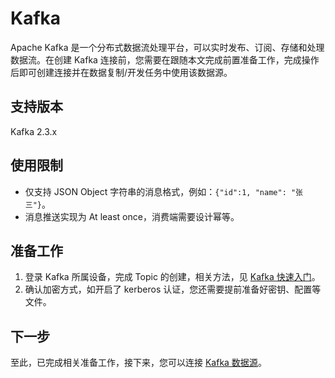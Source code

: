 # Kafka

Apache Kafka 是一个分布式数据流处理平台，可以实时发布、订阅、存储和处理数据流。在创建 Kafka 连接前，您需要在跟随本文完成前置准备工作，完成操作后即可创建连接并在数据复制/开发任务中使用该数据源。

## 支持版本

Kafka 2.3.x

## 使用限制

* 仅支持 JSON Object 字符串的消息格式，例如：`{"id":1, "name": "张三"}`。
* 消息推送实现为 At least once，消费端需要设计幂等。



## 准备工作

1. 登录 Kafka 所属设备，完成 Topic 的创建，相关方法，见 [Kafka 快速入门](https://kafka.apache.org/23/documentation.html#quickstart)。
2. 确认加密方式，如开启了 kerberos 认证，您还需要提前准备好密钥、配置等文件。



## 下一步

至此，已完成相关准备工作，接下来，您可以连接 [Kafka 数据源](../../user-guide/connect-database/certified/connect-kafka.md)。
